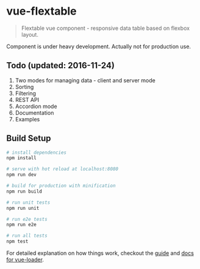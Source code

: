 # vue-flextable

> Flextable vue component - responsive data table based on flexbox layout.

Component is under heavy development. Actually not for production use.

## Todo (updated: 2016-11-24)
1. Two modes for managing data - client and server mode
2. Sorting
3. Filtering
4. REST API
5. Accordion mode
6. Documentation
7. Examples

## Build Setup

``` bash
# install dependencies
npm install

# serve with hot reload at localhost:8080
npm run dev

# build for production with minification
npm run build

# run unit tests
npm run unit

# run e2e tests
npm run e2e

# run all tests
npm test
```

For detailed explanation on how things work, checkout the [guide](http://vuejs-templates.github.io/webpack/) and [docs for vue-loader](http://vuejs.github.io/vue-loader).
